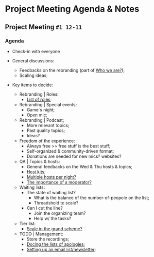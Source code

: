 # Project Meeting Agenda & Notes

## Project Meeting `#1 12-11`

### Agenda
- Check-in with everyone
- General discussions:
  - Feedbacks on the rebranding (part of [Who we are?](https://github.com/ChenxiSSS/OCf2f/issues/14));
  - Scaling ideas;

- Key items to decide:
  - Rebranding | Roles:
    - [List of roles](https://github.com/ChenxiSSS/OCf2f/issues/12);
  - Rebranding | Special events;
    - Game´s night;
    - Open mic;
  - Rebranding | Podcast;
    - More relevant topics;
    - Past quality topics;
    - Ideas?
  - Freedom of the experience:
    - Always free >> free stuff is the best stuff;
    - Self-organized & community-driven format;
    - Donations are needed for new mics? websites?
  - QA | Topics & hosts:
    - General feedbacks on the Wed & Thu hosts & topics;
    - [Host kits](https://github.com/ChenxiSSS/OCf2f/issues/15);
    - [Multiple hosts per night?](https://github.com/ChenxiSSS/OCf2f/issues/9)
    - [The importance of a moderator?](https://github.com/ChenxiSSS/OCf2f/issues/18)
  - Waiting lists:
    - The state of waiting list?
      - What is the balance of the number-of-peopole on the list;
      - Threadshold to scale?
    - Can I cut the line?
      - Join the organizing team?
      - Help w/ the tasks?
  - Tier list:
    - [Scale in the grand scheme? ](https://github.com/ChenxiSSS/OCf2f/issues/19)
  - TODO | Management:
    - Store the recordings;
    - [Docing the lists of apologies](https://github.com/ChenxiSSS/OCf2f/issues/20);
    - [Setting up an email list/newsletter](https://github.com/ChenxiSSS/OCf2f/issues/13);
